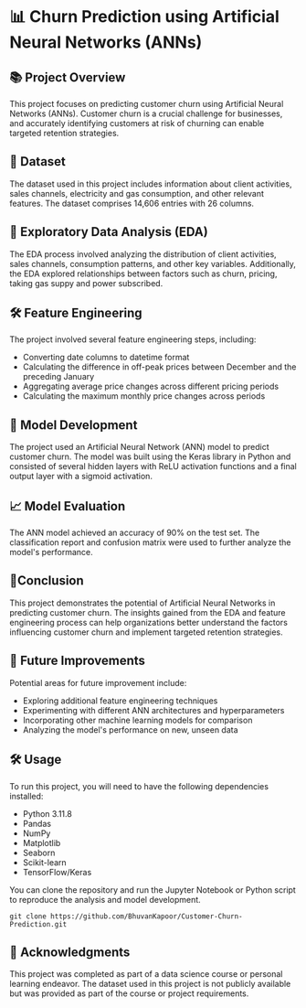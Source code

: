 # 📊 Churn Prediction using Artificial Neural Networks (ANNs) 

## 📚 Project Overview
This project focuses on predicting customer churn using Artificial Neural Networks (ANNs). Customer churn is a crucial challenge for businesses, and accurately identifying customers at risk of churning can enable targeted retention strategies.

## 📄 Dataset
The dataset used in this project includes information about client activities, sales channels, electricity and gas consumption, and other relevant features. The dataset comprises 14,606 entries with 26 columns.

## 🔬 Exploratory Data Analysis (EDA)
The EDA process involved analyzing the distribution of client activities, sales channels, consumption patterns, and other key variables. Additionally, the EDA explored relationships between factors such as churn, pricing, taking gas suppy and power subscribed.

## 🛠️ Feature Engineering
The project involved several feature engineering steps, including:
- Converting date columns to datetime format
- Calculating the difference in off-peak prices between December and the preceding January
- Aggregating average price changes across different pricing periods
- Calculating the maximum monthly price changes across periods

## 🧠 Model Development
The project used an Artificial Neural Network (ANN) model to predict customer churn. The model was built using the Keras library in Python and consisted of several hidden layers with ReLU activation functions and a final output layer with a sigmoid activation.

## 📈 Model Evaluation
The ANN model achieved an accuracy of 90% on the test set. The classification report and confusion matrix were used to further analyze the model's performance.

## 📝Conclusion
This project demonstrates the potential of Artificial Neural Networks in predicting customer churn. The insights gained from the EDA and feature engineering process can help organizations better understand the factors influencing customer churn and implement targeted retention strategies.

## 🔮 Future Improvements
Potential areas for future improvement include:
- Exploring additional feature engineering techniques
- Experimenting with different ANN architectures and hyperparameters
- Incorporating other machine learning models for comparison
- Analyzing the model's performance on new, unseen data

## 🛠️ Usage
To run this project, you will need to have the following dependencies installed:
- Python 3.11.8
- Pandas
- NumPy
- Matplotlib
- Seaborn
- Scikit-learn
- TensorFlow/Keras

You can clone the repository and run the Jupyter Notebook or Python script to reproduce the analysis and model development.
```
git clone https://github.com/BhuvanKapoor/Customer-Churn-Prediction.git
```

## 🤝 Acknowledgments
This project was completed as part of a data science course or personal learning endeavor. The dataset used in this project is not publicly available but was provided as part of the course or project requirements.